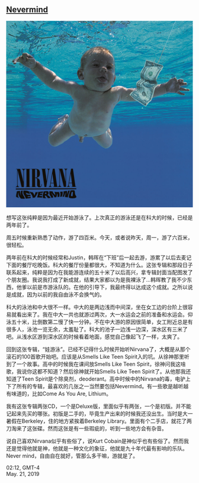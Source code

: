 ## [Nevermind](https://en.wikipedia.org/wiki/Nevermind)

<img src="Nevermind.jpg" alt="Cover" width="600">

想写这张纯粹是因为最近开始游泳了。上次真正的游泳还是在科大的时候，已经是两年前了。

周五时候重新熟悉了动作，游了四百米。今天，或者说昨天，周一，游了六百米，很轻松。

两年前在科大的时候经常和Justin，韩晖在“下班”后一起去游，游累了以后去麦记下面的餐厅吃晚饭。科大的餐厅份量都很大，不知道为什么。这张专辑和那段日子联系起来，纯粹是因为在我能游连续的五十米了以后高兴，拿专辑封面当配图发了个朋友圈。我说我打成了新成就，结果大家都以为是我裸泳了…韩晖教了我不少东西，他爹以前是市游泳队的。在他的引导下，我最终得以达成这个成就。之所以说是成就，因为以前的我自由泳不会换气的。

科大的泳池和中大很不一样。中大的是两边浅而中间深，坐在女工边的台阶上很容易就看出来了。我在中大一共也就游过两次，大一水运会之前的准备和水运会。仰泳五十米，比倒数第二慢了快一分钟。不在中大游的原因很简单，女工附近总是有很多人，泳池一览无余，太羞耻了。科大的池子一边浅一边深，深水区有三米了吧。从浅水区游到深水区的时候看着地面，感觉自己像起飞了一样，太爽了。

回到这张专辑，“娃游泳”。已经不记得什么时候开始听Nirvana了，大概是从那个滚石的100首歌开始吧。应该是从Smells Like Teen Spirit入的坑。从徐神那里听到了一个故事。高中的时候我在课间放Smells Like Teen Spirit，徐神问我这啥歌，我说你这都不知道？然后徐神就开始Smells Like Teen Spirit了。从他那我还知道了Teen Spirit是个除臭剂，deoderant。高中时候中的Nirvana的毒，电驴上下了所有的专辑，最喜欢的几张之一当然要包括Nevermind。有一些歌是越听越有味道的，比如Come As You Are, Lithium。

我有这张专辑两张CD，一个是Deluxe版，里面似乎有两张，一个是初版。并不能记起来先买的哪张。初版是二手的，毕竟生产出来的时候我还没出生。当时是大一暑假在Berkeley，住的地方紧挨着Berkeley Library。里面有个二手店，就花了两刀淘来了这张碟。然而这张是有一些瑕疵的，听到一些地方会有杂音。

说自己喜欢Nirvana似乎有些俗了，说Kurt Cobain是神似乎也有些俗了。然而我还是觉得他就是神，他就是一种文化的象征，他就是九十年代最有影响的乐队。Never mind，自由自在就好，管那么多干嘛，游就是了。

02:12, GMT-4  
May. 21, 2019